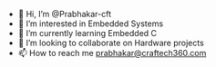 - 👋 Hi, I’m @Prabhakar-cft
- 👀 I’m interested in Embedded Systems 
- 🌱 I’m currently learning Embedded C
- 💞️ I’m looking to collaborate on Hardware projects
- 📫 How to reach me prabhakar@craftech360.com

<!---
Prabhakar-cft/Prabhakar-cft is a ✨ special ✨ repository because its `README.md` (this file) appears on your GitHub profile.
You can click the Preview link to take a look at your changes.
--->
